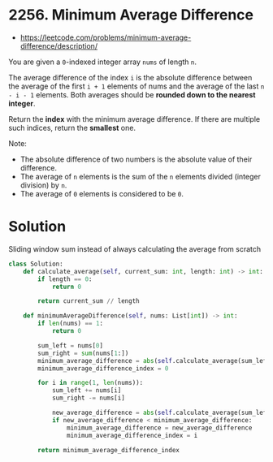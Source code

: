 # 2256. Minimum Average Difference

- https://leetcode.com/problems/minimum-average-difference/description/

You are given a `0`-indexed integer array `nums` of length `n`.

The average difference of the index `i` is the absolute difference between the average of the first `i + 1` elements of nums and the average of the last `n - i - 1` elements. Both averages should be **rounded down to the nearest integer**.

Return the **index** with the minimum average difference. If there are multiple such indices, return the **smallest** one.

Note:

- The absolute difference of two numbers is the absolute value of their difference.
- The average of `n` elements is the sum of the `n` elements divided (integer division) by `n`.
- The average of `0` elements is considered to be `0`.

# Solution

Sliding window sum instead of always calculating the average from scratch

```python
class Solution:
    def calculate_average(self, current_sum: int, length: int) -> int:
        if length == 0:
            return 0

        return current_sum // length

    def minimumAverageDifference(self, nums: List[int]) -> int:
        if len(nums) == 1:
            return 0

        sum_left = nums[0]
        sum_right = sum(nums[1:])
        minimum_average_difference = abs(self.calculate_average(sum_left, 1) - self.calculate_average(sum_right, len(nums) - 1))
        minimum_average_difference_index = 0

        for i in range(1, len(nums)):
            sum_left += nums[i]
            sum_right -= nums[i]

            new_average_difference = abs(self.calculate_average(sum_left, i + 1)  - self.calculate_average(sum_right, len(nums) - i - 1))
            if new_average_difference < minimum_average_difference:
                minimum_average_difference = new_average_difference
                minimum_average_difference_index = i

        return minimum_average_difference_index
```
